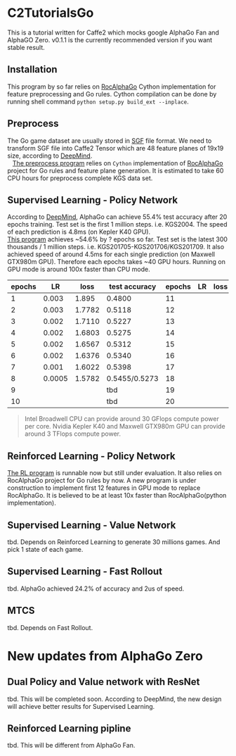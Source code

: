 # C2TutorialsGo
This is a tutorial written for Caffe2 which mocks google AlphaGo Fan and AlphaGO Zero.
v0.1.1 is the currently recommended version if you want stable result.

## Installation
  This program by so far relies on [RocAlphaGo](https://github.com/Rochester-NRT/RocAlphaGo) Cython implementation for feature preprocessing and Go rules. Cython compilation can be done by running shell command `python setup.py build_ext --inplace`.

## Preprocess
  The Go game dataset are usually stored in [SGF](http://www.red-bean.com/sgf/go.html) file format. We need to transform SGF file into Caffe2 Tensor which are 48 feature planes of 19x19 size, according to [DeepMind](http://www.nature.com/nature/journal/v529/n7587/full/nature16961.html?foxtrotcallback=true).  
    [The preprocess program](http://nbviewer.jupyter.org/github/davinwang/C2TutorialsGo/blob/master/Mock%20AlphaGo%20%281%29%20Preprocess%20Pipeline.ipynb) relies on `Cython` implementation of [RocAlphaGo](https://github.com/Rochester-NRT/RocAlphaGo) project for Go rules and feature plane generation. It is estimated to take 60 CPU hours for preprocess complete KGS data set.

## Supervised Learning - Policy Network
  According to [DeepMind](http://www.nature.com/nature/journal/v529/n7587/full/nature16961.html?foxtrotcallback=true), AlphaGo can achieve 55.4% test accuracy after 20 epochs training. Test set is the first 1 million steps. i.e. KGS2004. The speed of each prediction is 4.8ms (on Kepler K40 GPU).  
  [This program](http://nbviewer.jupyter.org/github/davinwang/C2TutorialsGo/blob/master/Mock%20AlphaGo%20%282%29%20Policy%20Network.ipynb) achieves ~54.6% by ? epochs so far. Test set is the latest 300 thousands / 1 million steps. i.e. KGS201705-KGS201706/KGS201709. It also achieved speed of around 4.5ms for each single prediction (on Maxwell GTX980m GPU). Therefore each epochs takes ~40 GPU hours. Running on GPU mode is around 100x faster than CPU mode.  
  
| epochs | LR     | loss   | test accuracy | epochs | LR     | loss   | test accuracy |
|--------|--------|--------|---------------|--------|--------|--------|---------------|
| 1      | 0.003  | 1.895  | 0.4800        | 11     |        |        | tbd           |
| 2      | 0.003  | 1.7782 | 0.5118        | 12     |        |        | tbd           |
| 3      | 0.002  | 1.7110 | 0.5227        | 13     |        |        | tbd           |
| 4      | 0.002  | 1.6803 | 0.5275        | 14     |        |        | tbd           |
| 5      | 0.002  | 1.6567 | 0.5312        | 15     |        |        | tbd           |
| 6      | 0.002  | 1.6376 | 0.5340        | 16     |        |        | tbd           |
| 7      | 0.001  | 1.6022 | 0.5398        | 17     |        |        | tbd           |
| 8      | 0.0005 | 1.5782 | 0.5455/0.5273 | 18     |        |        | tbd           |
| 9      |        |        | tbd           | 19     |        |        | tbd           |
| 10     |        |        | tbd           | 20     |        |        | 0.554(alphago)|

> Intel Broadwell CPU can provide around 30 GFlops compute power per core. Nvidia Kepler K40 and Maxwell GTX980m GPU can provide around 3 TFlops compute power.  

## Reinforced Learning - Policy Network
  [The RL program](http://nbviewer.jupyter.org/github/davinwang/C2TutorialsGo/blob/master/Mock%20AlphaGo%20%283B%29%20Policy%20Network%20-%20Reinforced%20Learning%20in%20mass%20production.ipynb) is runnable now but still under evaluation. It also relies on RocAlphaGo project for Go rules by now. A new program is under construction to implement first 12 features in GPU mode to replace RocAlphaGo. It is believed to be at least 10x faster than RocAlphaGo(python implementation).  
  
## Supervised Learning - Value Network
tbd. Depends on Reinforced Learning to generate 30 millions games. And pick 1 state of each game.

## Supervised Learning - Fast Rollout
tbd. AlphaGo achieved 24.2% of accuracy and 2us of speed.

## MTCS
tbd. Depends on Fast Rollout.

# New updates from AlphaGo Zero
## Dual Policy and Value network with ResNet  
tbd. This will be completed soon. According to DeepMind, the new design will achieve better results for Supervised Learning.
## Reinforced Learning pipline
tbd. This will be different from AlphaGo Fan.
